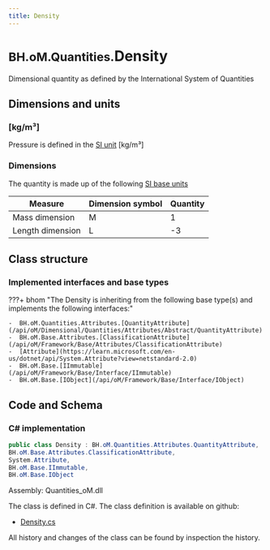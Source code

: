 ```yaml
---
title: Density
---
```


# <small>BH.oM.Quantities.</small>**Density**

Dimensional quantity as defined by the International System of Quantities

## Dimensions and units

### [kg/m³]

Pressure is defined in the [SI unit](https://bhom.xyz/documentation/BHoM_oM/BHoM-Units-conventions/) [kg/m³]

### Dimensions

The quantity is made up of the following [SI base units](https://en.wikipedia.org/wiki/SI_base_unit)

| Measure        | Dimension symbol | Quantity |
|------------------|--------|----------|
| Mass dimension |  M  |1  |
| Length dimension |  L  |-3  |


## Class structure

### Implemented interfaces and base types

???+ bhom "The Density is inheriting from the following base type(s) and implements the following interfaces:"

    -  BH.oM.Quantities.Attributes.[QuantityAttribute](/api/oM/Dimensional/Quantities/Attributes/Abstract/QuantityAttribute)
    -  BH.oM.Base.Attributes.[ClassificationAttribute](/api/oM/Framework/Base/Attributes/ClassificationAttribute)
    -  [Attribute](https://learn.microsoft.com/en-us/dotnet/api/System.Attribute?view=netstandard-2.0)
    -  BH.oM.Base.[IImmutable](/api/oM/Framework/Base/Interface/IImmutable)
    -  BH.oM.Base.[IObject](/api/oM/Framework/Base/Interface/IObject)




## Code and Schema

### C# implementation

``` C# title="C#"
public class Density : BH.oM.Quantities.Attributes.QuantityAttribute,
BH.oM.Base.Attributes.ClassificationAttribute,
System.Attribute,
BH.oM.Base.IImmutable,
BH.oM.Base.IObject
```

Assembly: Quantities_oM.dll

The class is defined in C#. The class definition is available on github:

- [Density.cs](https://github.com/BHoM/BHoM/blob/develop/Quantities_oM/Attributes\Density.cs)

All history and changes of the class can be found by inspection the history.
